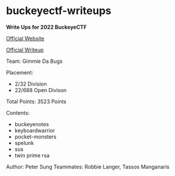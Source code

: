 # buckeyectf-writeups
**Write Ups for 2022 BuckeyeCTF**

[Official Website](https://pwnoh.io/)

[Official Writeup](https://github.com/cscosu/buckeyectf-2022-public)

Team: Gimmie Da Bugs

Placement: 
 - 2/32 Division
 - 22/688 Open Divison

Total Points: 3523 Points

Contents:
 - buckeyenotes
 - keyboardwarrior
 - pocket-monsters
 - spelunk
 - sus
 - twin prime rsa

Author: Peter Sung
Teammates: Robbie Langer, Tassos Manganaris
